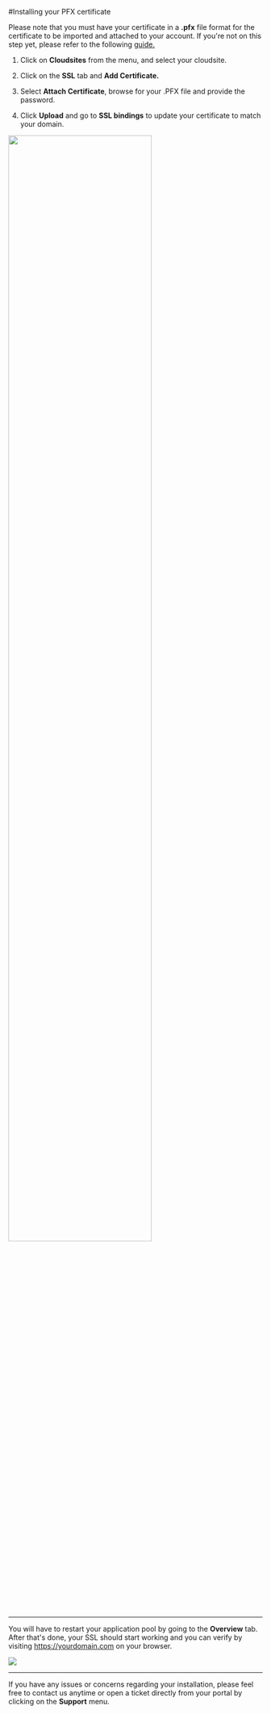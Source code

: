 #Installing your PFX certificate

Please note that you must have your certificate in a **.pfx** file format for the certificate to be imported and attached to your account. If you're not on this step yet, please refer to the following [guide.](https://www.gearhost.com/documentation/SSL-installation)

1. Click on **Cloudsites** from the menu, and select your cloudsite.
 
3. Click on the **SSL** tab and  **Add Certificate.**

5. Select **Attach Certificate**, browse for your .PFX file and provide the password. 

6. Click **Upload** and go to **SSL bindings** to update your certificate to match your domain.


<img src="https://raw.githubusercontent.com/GearHost/docs/master/Images/csr3.png" width="75%" />

----------


You will have to restart your application pool by going to the **Overview** tab. After that's done, your SSL should start working and you can verify by visiting https://yourdomain.com on your browser.

<img src="https://raw.githubusercontent.com/GearHost/docs/master/Images/csr4.png" /> 


----------
If you have any issues or concerns regarding your installation, please feel free to contact us anytime or open a ticket directly from your portal by clicking on the **Support** menu. 